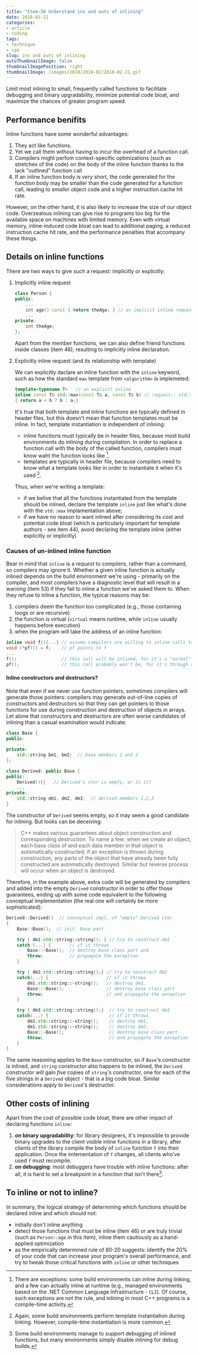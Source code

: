 ```yaml
---
title: "Item-30 Understand ins and outs of inlining"
date: 2018-02-21
categories:
- article
- coding
tags:
- technique
- cpp
slug: ins and outs of inlining
autoThumbnailImage: false
thumbnailImagePosition: right
thumbnailImage: /images/2018/2018-02/2018-02-21.gif
---
```


Limit most inlining to small, frequently called functions to facilitate debugging and binary upgradability, minimize potential code bloat, and maximize the chances of greater program speed.
<!--more-->

## Performance benifits

Inline functions have some wonderful advantages:

1. They act like functions.
2. Yet we call them without having to incur the overhead of a function call.
3. Compilers might perfom context-specific optimizations (such as stretches of the code) on the body of the inline function thanks to the lack "outlined" function call
4. If an inline function body is _very_ short, the code generated for the function body may be smaller than the code generated for a function call, leading to _smaller_ object code and a higher instruction cache hit rate.

However, on the other hand, it is also likely to increase the size of our object code. Overzealous inlining can give rise to programs too big for the available space on machines with limited memory. Even with virtual memory, inline-induced code bloat can lead to additional paging, a reduced instruction cache hit rate, and the performance penalties that accompany these things.

## Details on inline functions

There are two ways to give such a request: implicitly or explicitly:

1. Implicitly inline request
    ```cpp
    class Person {
    public:
        ...
        int age() const { return theAge; } // an implicit inline request
        ...
    private:
        int theAge;
    };
    ```
    Apart from the member functions, we can also define friend functions inside classes (item 46), resulting to implicitly inline declaration.

2. Explicitly inline request (and its relationship with template)

    We can explicitly daclare an inline function with the `inline` keyword, such as how the standard `max` template from `<algorithm>` is implemeted:

    ```cpp
    template<typename T>   // an explicit inline
    inline const T& std::max(const T& a, const T& b) // request:: std::max is preceded by "inline"
    { return a < b ? b : a;}
    ```

    It's true that both template and inline functions are typically defined in header files, but this doesn't mean that function templates must be inline. In fact, template instantiation is independent of inlining:

    * inline functions must typically be in header files, because most build environments do inlining during compilation. In order to replace a function call with the body of the called function, compilers must know waht the function looks like [^1]. 
    * templates are typically in header file, because compilers need to know what a template looks like in order to instantiate it when it's used [^2].

    Thus, when we're writing a template:  

    * if we belive that all the functions instantiated from the template should be inlined, declare the template `inline` just like what's done with the `std::max` implamentation above; 
    * if we have no reason to want inlined after considering its cost and potential code bloat (which is particularly important for template authors - see item 44), avoid declaring the template inline (either explicitly or implicitly)

### Causes of un-inlined inline function

Bear in mind that `inline` is a _request_ to compilers, rather than a command, so compilers may ignore it. Whether a given inline function is actually inlined depends on the build environment we're using - primarily on the compiler, and most compilers have a diagnostic level that will result in a warning (item 53) if they fail to inline a function we've asked them to. When they refuse to inline a function, the typical reasons may be:

1. compilers deem the function too complicated (e.g., those containing loogs or are recursive)
2. the function is virtual (`virtual` means runtime, while `inline` usually happens before execution)
3. when the program will take the address of an inline function:   

```cpp
inline void f(){...} // assume compilers are willing to inline calls to f
void (*pf)() = f;    // pf points to f
...
f();                 // this call will be inlined, for it's a "normal" call
pf();                // this call probably won't be, for it's through a function pointer
```

#### Inline constructors and destructors?

Note that even if we never use function pointers, sometimes compilers will generate those pointers: compilers may generate out-of-line copies of constructors and destructors so that they can get pointers to those functions for use during construction and destruction of objects in arrays. Let alone that constructors and destructors are often worse candidates of inlining than a casual examination would indicate:

```cpp
class Base {
public:
    ...
private:
    std::string bm1, bm2;  // base members 1 and 2
};
```

```cpp
class Derived: public Base {
public:
    Derived(){}   // Derived's ctor is empty, or is it?
    ...
private:
    std::string dm1, dm2, dm3;  // derived members 1,2,3
}
```

The constructor of `Derived` seems empty, so it may seem a good candidate for inlining. But looks can be deceiving: 

>C++ makes various guarantees about object construction and corresponding destruction. To name a few: when we create an object, each base class of and each data member in that object is automatically constructed; if an exception is thrown during construction, any parts of the object that have already been fully constructed are automatically destroyed. Similar but reverse process will occur when an object is destroyed. 

Therefore, in the example above, extra code will be generated by compilers and added into the empty `Derived` constructor in order to offer those guarantees, ending up with some code equivalent to the following conceptual implementation (the real one will certainly be more sophisticated):

```cpp
Derived::Derived()  // conceptual impl. of "empty" Derived ctor
{
    Base::Base();  // init. Base part

    try { dm1.std::string::string(); } // try to construct dm1
    catch (...) {       // if it throws
        Base::~Base();  // destroy base class part and
        throw;          // propagate the exception
    }

    try { dm2.std::string::string();} // try to construct dm2
    catch(...) {                      // if it throws
        dm1.std::string::~string();   // destroy dm1,
        Base::~Base();                // destroy base class part
        throw;                        // and propagate the exception
    }

    try { dm3.std::string::string();}  // try to construct dm3
    catch(...) {                       // if it throws
        dm1.std::string::~string();    // destroy dm1,
        dm1.std::string::~string();    // destroy dm2,
        Base::~Base();                 // destroy base class part
        throw;                         // and propagate the exception
    }
}
```

The same reasoning applies to the `Base` constructor, so if `Base`'s constructor is inlined, and `string` constructor also happens to be inlined, the `Derived` constructor will gain _five_ copies of `string`'s constructor, one for each of the five strings in a `Derived` object - that is a big code bloat. Similar considerations apply to `Derived`'s destructor.

## Other costs of inlining

Apart from the cost of possible code bloat, there are other impact of declaring functions `inline`:

1. **on binary upgradability**: for library designers, it's impossible to provide binary upgrades to the client visible inline functions in a library, after clients of the library compile the body of `inline` function `f` into their application. Once the imlementation of `f` changes, all clients who've used `f` must recompile.
2. **on debugging**: most debuggers have trouble with inline functions: after all, it is hard to set a breakpoint in a function that isn't there[^3].

## To inline or not to inline?

In summary, the logical strategy of determining which functions should be declared inline and which should not:

* initially don't inline anything 
* detect those functions that must be inline (item 46) or are truly trivial (such as `Person::age` in this item), inline them cautiously as a hand-applied optimization
* as the empirically determined rule of 80-20 suggests: identify the 20% of your code that can increase your program's overall performance, and try to tweak those critical functions with `inline` or other techniques

[^1]: There are exceptions: some build environments can inline during linking, and a few can actually inline at runtime (e.g., managed environments based on the .NET Common Language Infrastructure - `CLI`). Of course, such exceptions are not the rule, and inlining in most C++ programs is a compile-time activity.
[^2]: Again, some build environments perform template instantiation during linking. However, compile-time instantiation is more common.
[^3]: Some build environments manage to support debugging of inlined functions, but many environments simply disable inlining for debug builds.